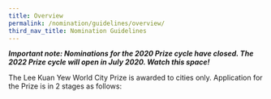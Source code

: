 ```yaml
---
title: Overview
permalink: /nomination/guidelines/overview/
third_nav_title: Nomination Guidelines
---
```


***Important note: Nominations for the 2020 Prize cycle have closed. The 2022 Prize cycle will open in July 2020. Watch this space!***

The Lee Kuan Yew World City Prize is awarded to cities only. Application for the Prize is in 2 stages as follows: 
